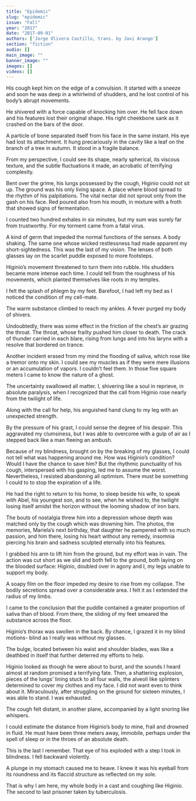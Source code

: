 ```yaml
---
title: "Epidemic"
slug: "epidemic"
issue: "Fall"
year: "2017"
date: "2017-09-01"
authors: ['Jorge Olivera Castillo, trans. by Javi Arango']
section: "fiction"
audio: []
main_image: ""
banner_image: ""
images: []
videos: []
---
```

His cough kept him on the edge of a convulsion. It started with a sneeze and soon he was deep in a whirlwind of shudders, and he lost control of his body’s abrupt movements.

 He shivered with a force capable of knocking him over. He fell face down and his features lost their original shape. His right cheekbone sank as it crashed on the bars of the door.

 A particle of bone separated itself from his face in the same instant. His eye had lost its attachment. It hung precariously in the cavity like a leaf on the branch of a tree in autumn. It stood in a fragile balance.

 From my perspective, I could see its shape, nearly spherical, its viscous texture, and the subtle fluctuations it made, an acrobatic of terrifying complexity.

 Bent over the grime, his lungs possessed by the cough, Higinio could not sit up. The ground was his only living space. A place where blood spread to the rhythm of his palpitations. The vital nectar did not sprout only from the gash on his face. Red poured also from his mouth, in mixture with a froth that showed signs of fermentation.

 I counted two hundred exhales in six minutes, but my sum was surely far from trustworthy. For my torment came from a fatal virus.

 A kind of germ that impeded the normal functions of the senses. A body shaking. The same one whose wicked restlessness had made apparent my short-sightedness. This was the last of my vision. The lenses of both glasses lay on the scarlet puddle exposed to more footsteps.

 Higinio’s movement threatened to turn them into rubble. His shudders became more intense each time. I could tell from the roughness of his movements, which planted themselves like roots in my temples.

 I felt the splash of phlegm by my feet. Barefoot, I had left my bed as I noticed the condition of my cell-mate.

 The warm substance climbed to reach my ankles. A fever purged my body of shivers.

 Undoubtedly, there was some effect in the friction of the chest’s air grazing the throat. The throat, whose frailty pushed him closer to death. The crack of thunder carried in each blare, rising from lungs and into his larynx with a resolve that bordered on trance.

 Another incident erased from my mind the flooding of saliva, which rose like a tremor onto my skin. I could see my muscles as if they were mere illusions or an accumulation of vapors. I couldn’t feel them. In those five square meters I came to know the nature of a ghost.

 The uncertainty swallowed all matter. I, shivering like a soul in reprieve, in absolute paralysis, when I recognized that the call from Higinio rose nearly from the twilight of life.

 Along with the call for help, his anguished hand clung to my leg with an unexpected strength.

 By the pressure of his grast, I could sense the degree of his despair. This aggravated my clumsiness, but I was able to overcome with a gulp of air as I stepped back like a man fleeing an ambush.

 Because of my blindness, brought on by the breaking of my glasses, I could not tell what was happening around me. How was Higinio’s condition? Would I have the chance to save him? But the rhythmic punctuality of his cough, interspersed with his gasping, led me to assume the worst. Nevertheless, I resisted abandoning all optimism. There must be something I could to to stop the expiration of a life.

 He had the right to return to his home, to sleep beside his wife, to speak with Abel, his youngest son, and to see, when he wished to, the twilight losing itself amidst the horizon without the looming shadow of iron bars.

 The bouts of nostalgia threw him into a depression whose depth was matched only by the cough which was drowning him. The photos, the memories, Mariela’s next birthday, that daughter he pampered with so much passion, and him there, losing his heart without any remedy, insomnia piercing his brain and sadness sculpted eternally into his features.

 I grabbed his arm to lift him from the ground, but my effort was in vain. The action was cut short as we slid and both fell to the ground, both laying on the blooded surface: Higinio, doubled over in agony and I, my legs unable to support my body.

 A soapy film on the floor impeded my desire to rise from my collapse. The bodily secretions spread over a considerable area. I felt it as I extended the radius of my limbs.

 I came to the conclusion that the puddle contained a greater proportion of saliva than of blood. From there, the sliding of my feet smeared the substance across the floor.

 Higinio’s thorax was swollen in the back. By chance, I grazed it in my blind motions- blind as I really was without my glasses.

 The bulge, located between his waist and shoulder blades, was like a deathbed in itself that further deterred my efforts to help.

 Higinio looked as though he were about to burst, and the sounds I heard almost at random promised a terrifying fate. Then, a shattering explosion, pieces of the lungs’ lining stuck to all four walls, the alveoli like splinters determined to cover my clothes and my face. I did not want even to think about it. Miraculously, after struggling on the ground for sixteen minutes, I was able to stand. I was exhausted.

 The cough felt distant, in another plane, accompanied by a light snoring like whispers.

 I could estimate the distance from Higinio’s body to mine, frail and drowned in fluid. He must have been three meters away, immobile, perhaps under the spell of sleep or in the throes of an absolute death.

 This is the last I remember. That eye of his exploded with a step I took in blindness. I fell backward violently.

 A plunge in my stomach caused me to heave. I knew it was his eyeball from its roundness and its flaccid structure as reflected on my sole.

 That is why I am here, my whole body in a cast and coughing like Higinio. The second to last prisoner taken by tuberculosis.

  

  

